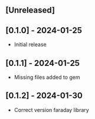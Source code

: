 ## [Unreleased]

## [0.1.0] - 2024-01-25
- Initial release

## [0.1.1] - 2024-01-25
-  Missing files added to gem

## [0.1.2] - 2024-01-30
-  Correct version faraday library
